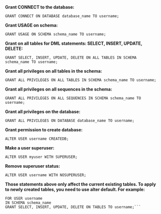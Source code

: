 **Grant CONNECT to the database:**

`GRANT CONNECT ON DATABASE database_name TO username;`

**Grant USAGE on schema:**

`GRANT USAGE ON SCHEMA schema_name TO username;`

**Grant on all tables for DML statements: SELECT, INSERT, UPDATE, DELETE:**

`GRANT SELECT, INSERT, UPDATE, DELETE ON ALL TABLES IN SCHEMA schema_name TO username;`

**Grant all privileges on all tables in the schema:**

`GRANT ALL PRIVILEGES ON ALL TABLES IN SCHEMA schema_name TO username;`

**Grant all privileges on all sequences in the schema:**

`GRANT ALL PRIVILEGES ON ALL SEQUENCES IN SCHEMA schema_name TO username;`

**Grant all privileges on the database:**

`GRANT ALL PRIVILEGES ON DATABASE database_name TO username;`

**Grant permission to create database:**

`ALTER USER username CREATEDB;`

**Make a user superuser:**

`ALTER USER myuser WITH SUPERUSER;`

**Remove superuser status:**

`ALTER USER username WITH NOSUPERUSER;`

**Those statements above only affect the current existing tables. To apply to newly created tables, you need to use alter default. For example:**

````ALTER DEFAULT PRIVILEGES
FOR USER username
IN SCHEMA schema_name
GRANT SELECT, INSERT, UPDATE, DELETE ON TABLES TO username;```
````
